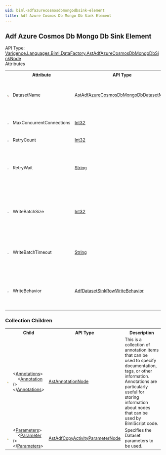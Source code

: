 ```yaml
---
uid: biml-adfazurecosmosdbmongodbsink-element
title: Adf Azure Cosmos Db Mongo Db Sink Element
---
```

## Adf Azure Cosmos Db Mongo Db Sink Element

<div class="AssemblyInfoGroup"><div class="CrossReferenceGroup"><div class="CrossReferenceHeader">API Type:</div><div class="CrossReferenceValue"><a href="../api-reference/Varigence.Languages.Biml.DataFactory.AstAdfAzureCosmosDbMongoDbSinkNode.html">Varigence.Languages.Biml.DataFactory.AstAdfAzureCosmosDbMongoDbSinkNode</a></div></div></div><div class="AttributeGroup"><div class="AttributeGroupHeader">Attributes</div><table id="AttributeList" class="AttributeList"><tbody><tr><th class="AttributeIconColumnHeader">&nbsp;</th><th class="AttributeNameColumnHeader">Attribute</th><th class="AttributeTypeColumnHeader">API Type</th><th class="AttributeDefaultColumnHeader">Default</th><th class="AttributeSummaryColumnHeader">Description</th></tr><tr class="ad0"><td align="center" class="AttributeIcon"><img title="Required reference to an existing definiton." src="attributeRequiredReference.png"></td><td class="AttributeName">DatasetName</td><td class="AttributeType"><a href="../api-reference/Varigence.Languages.Biml.DataFactory.AstAdfAzureCosmosDbMongoDbDatasetNode.html">AstAdfAzureCosmosDbMongoDbDatasetNode</a></td><td class="AttributeDefault">&nbsp;</td><td class="AttributeSummary"><div class ="SummaryItem">Specifies a reference to the AzureCosmosDb MongoDb dataset that will receive the data.</div></td></tr><tr class="ad1"><td align="center" class="AttributeIcon"><img title="" src="attribute.png"></td><td class="AttributeName">MaxConcurrentConnections</td><td class="AttributeType"><a href="https://msdn.microsoft.com/en-us/library/System.Int32.aspx">Int32</a></td><td class="AttributeDefault">0</td><td class="AttributeSummary"><div class ="SummaryItem">Max number of simultaneous connections to the source.</div></td></tr><tr class="ad0"><td align="center" class="AttributeIcon"><img title="" src="attribute.png"></td><td class="AttributeName">RetryCount</td><td class="AttributeType"><a href="https://msdn.microsoft.com/en-us/library/System.Int32.aspx">Int32</a></td><td class="AttributeDefault">0</td><td class="AttributeSummary"><div class ="SummaryItem">Number of retries.</div></td></tr><tr class="ad1"><td align="center" class="AttributeIcon"><img title="" src="attribute.png"></td><td class="AttributeName">RetryWait</td><td class="AttributeType"><a href="https://msdn.microsoft.com/en-us/library/System.String.aspx">String</a></td><td class="AttributeDefault">&nbsp;</td><td class="AttributeSummary"><div class ="SummaryItem">String representing the retry wait. Pattern: ((\\d+)\\.)?(\\d\\d):(60|([0-5][0-9])):(60|([0-5][0-9]))</div></td></tr><tr class="ad0"><td align="center" class="AttributeIcon"><img title="" src="attribute.png"></td><td class="AttributeName">WriteBatchSize</td><td class="AttributeType"><a href="https://msdn.microsoft.com/en-us/library/System.Int32.aspx">Int32</a></td><td class="AttributeDefault">-1</td><td class="AttributeSummary"><div class ="SummaryItem">Specifies the number of rows that should be stored in the write buffer before sending to the sink dataset.</div></td></tr><tr class="ad1"><td align="center" class="AttributeIcon"><img title="" src="attribute.png"></td><td class="AttributeName">WriteBatchTimeout</td><td class="AttributeType"><a href="https://msdn.microsoft.com/en-us/library/System.String.aspx">String</a></td><td class="AttributeDefault">&nbsp;</td><td class="AttributeSummary"><div class ="SummaryItem">Specifies the timespan that the activity should wait for the sink dataset before raising an error.</div></td></tr><tr class="ad0"><td align="center" class="AttributeIcon"><img title="" src="attribute.png"></td><td class="AttributeName">WriteBehavior</td><td class="AttributeType"><a href="../api-reference/Varigence.Languages.Biml.DataFactory.AdfDatasetSinkRowWriteBehavior.html">AdfDatasetSinkRowWriteBehavior</a></td><td class="AttributeDefault">Insert</td><td class="AttributeSummary"><div class ="SummaryItem">Specifies the write behavior to use when writing to the sink (Insert or Upsert). The default is Insert.</div></td></tr></tbody></table></div><div class="ChildGroup">

### Collection Children

<table id="ChildList" class="ChildList"><tbody><tr><th class="ChildIconColumnHeader">&nbsp;</th><th class="ChildNameColumnHeader">Child</th><th class="ChildTypeColumnHeader">API Type</th><th class="ChildSummaryColumnHeader">Description</th></tr><tr class="cd0"><td align="center" class="ChildIcon"><img title="" src="collectionChild.png"><div class="RequiredIcon" title="Required Child"></div><td class="ChildName"><span class="punc">&lt;</span><a href=Varigence.Languages.Biml.AstNode_Annotations.html">Annotations</a><span class="punc">&gt;</span><br />&nbsp;&nbsp;&nbsp;&nbsp;<span class="punc">&lt;</span><a href=Varigence.Languages.Biml.AstAnnotationNode.html">Annotation</a> <span class="punc">/&gt;</span><br /><span class="punc">&lt;/</span><a href=Varigence.Languages.Biml.AstNode_Annotations.html">Annotations</a><span class="punc">&gt;</span></td><td class="ChildType"><a href="../api-reference/Varigence.Languages.Biml.AstAnnotationNode.html">AstAnnotationNode</a></td><td class="ChildSummary"><div class ="SummaryItem">This is a collection of annotation items that can be used to specify documentation, tags, or other information.  Annotations are particularly useful for storing information about nodes that can be used by BimlScript code.</div></td></tr><tr class="cd1"><td align="center" class="ChildIcon"><img title="" src="collectionChild.png"><div class="RequiredIcon" title="Required Child"></div><td class="ChildName"><span class="punc">&lt;</span><a href=Varigence.Languages.Biml.DataFactory.AstAdfDatasetSinkBaseNode_Parameters.html">Parameters</a><span class="punc">&gt;</span><br />&nbsp;&nbsp;&nbsp;&nbsp;<span class="punc">&lt;</span><a href=Varigence.Languages.Biml.DataFactory.AstAdfCopyActivityParameterNode.html">Parameter</a> <span class="punc">/&gt;</span><br /><span class="punc">&lt;/</span><a href=Varigence.Languages.Biml.DataFactory.AstAdfDatasetSinkBaseNode_Parameters.html">Parameters</a><span class="punc">&gt;</span></td><td class="ChildType"><a href="../api-reference/Varigence.Languages.Biml.DataFactory.AstAdfCopyActivityParameterNode.html">AstAdfCopyActivityParameterNode</a></td><td class="ChildSummary"><div class ="SummaryItem">Specifies the Dataset parameters to be used.</div></td></tr></tbody></table>
</div>
